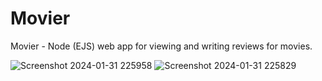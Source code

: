 # Movier
Movier - Node (EJS) web app for viewing and writing reviews for movies.

![Screenshot 2024-01-31 225958](https://github.com/peacemaker4/movieRate/assets/78819130/70c94188-486a-4717-9169-724fcae3a10a)
![Screenshot 2024-01-31 225829](https://github.com/peacemaker4/movieRate/assets/78819130/3a6777cc-0a34-4387-9a09-76badf08e03e)
